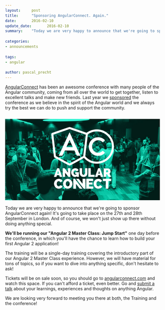 ```yaml
---
layout:     post
title:      "Sponsoring AngularConnect. Again."
date:       2016-02-10
update_date:       2016-02-10
summary:    "Today we are very happy to announce that we're going to sponsor AngularConnect - again!  We're also going to run an Angular 2 training the day before!"

categories: 
- announcements

tags:
- angular

author: pascal_precht
---
```


[AngularConnect](http://angularconnect.com) has been an awesome conference with many people of the Angular community, coming from all over the world to get together, listen to excellent talks and make new friends. Last year we [sponsored](http://blog.thoughtram.io/announcements/2015/05/11/sponsoring-angularconnect.html) the conference as we believe in the spirit of the Angular world and we always try the best we can do to push and support the community.


<div style="text-align: center; margin-top: 2em; margin-bottom: 1em;">
  <img src="/images/angularconnect-2016.png">
</div>

Today we are very happy to announce that we're going to sponsor AngularConnect again! It's going to take place on the 27th and 28th September in London. And of course, we won't just show up there without doing anything special.

**We'll be running our "Angular 2 Master Class: Jump Start"** one day before the conference, in which you'll have the chance to learn how to build your first Angular 2 application!

The training will be a single-day training covering the introductory part of our Angular 2 Master Class experience. However, we will have material for tons of topics, so if you want to dive into anything specific, don't hesitate to ask!

Tickets will be on sale soon, so you should go to [angularconnect.com](http://angularconnect.com) and watch this space. If you can't afford a ticket, even better. Go and [submit a talk](https://docs.google.com/a/thoughtram.io/forms/d/1rUtfHK8uoCE547OGqyoWDf_bAOESrpUqQ6X9ibz6FzQ/viewform) about your learnings, experiences and thoughts on anything Angular.

We are looking very forward to meeting you there at both, the Training  and the conference!
